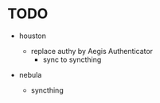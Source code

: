 # TODO

- houston
  - replace authy by Aegis Authenticator
    - sync to syncthing

- nebula
  - syncthing
